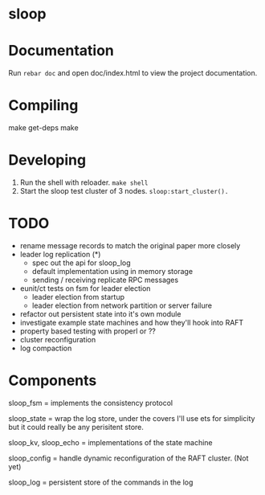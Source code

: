 sloop
=====

Documentation
=====

Run `rebar doc` and open doc/index.html to view the project documentation.

Compiling
======

  make get-deps
  make

Developing
=======

1. Run the shell with reloader. `make shell`
2. Start the sloop test cluster of 3 nodes. `sloop:start_cluster().`


TODO
====

 - rename message records to match the original paper more closely
 - leader log replication (*)
   - spec out the api for sloop_log
   - default implementation using in memory storage
   - sending / receiving replicate RPC messages
 - eunit/ct tests on fsm for leader election
   - leader election from startup
   - leader election from network partition or server failure
 - refactor out persistent state into it's own module
 - investigate example state machines and how they'll hook into RAFT
 - property based testing with properl or ??
 - cluster reconfiguration
 - log compaction

Components
=====

sloop_fsm = implements the consistency protocol

sloop_state = wrap the log store, under the covers I'll use ets for simplicity
but it could really be any perisitent store.

sloop_kv, sloop_echo = implementations of the state machine

sloop_config = handle dynamic reconfiguration of the RAFT cluster. (Not yet)

sloop_log = persistent store of the commands in the log
